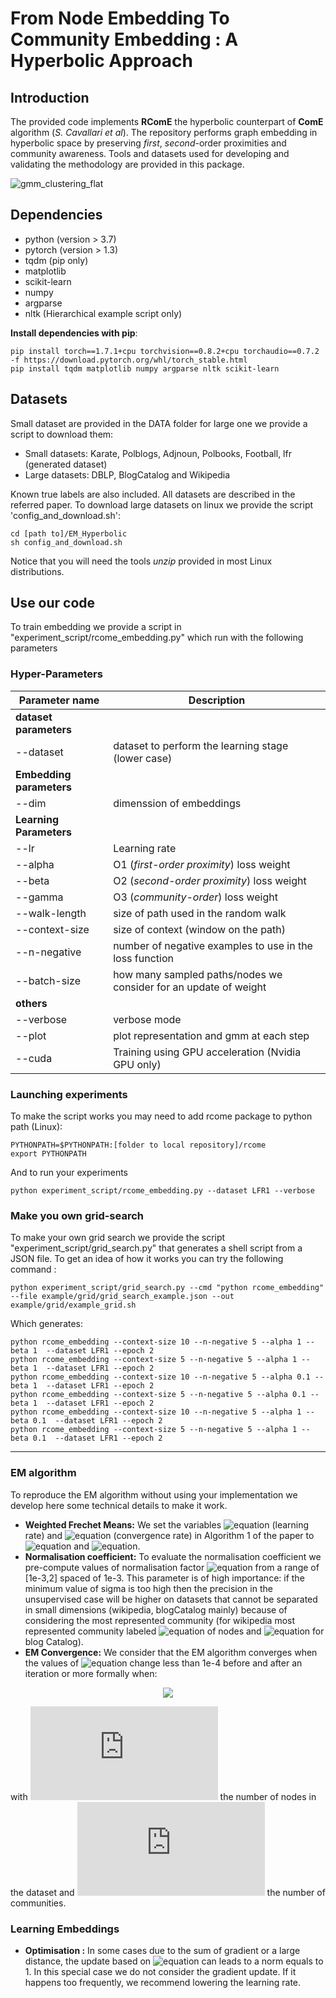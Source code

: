 # From Node Embedding To Community Embedding : A Hyperbolic Approach

## Introduction 
The provided code implements **RComE**  the hyperbolic counterpart of **ComE**  algorithm (*S. Cavallari et al*). 
The repository performs graph embedding in hyperbolic space by preserving *first*, *second*-order proximities and
community awareness.
Tools and datasets used for developing and validating the methodology are provided in this package.

![gmm_clustering_flat](https://github.com/tgeral68/EM_Hyperbolic/raw/HyperbolicGraphAndGMM/ressources/LFR_community_clustering.png "title-1") 

## Dependencies
- python (version > 3.7)
- pytorch (version > 1.3)
- tqdm (pip only)
- matplotlib
- scikit-learn
- numpy
- argparse
- nltk (Hierarchical example script only)

**Install dependencies with pip**:

```
pip install torch==1.7.1+cpu torchvision==0.8.2+cpu torchaudio==0.7.2 -f https://download.pytorch.org/whl/torch_stable.html
pip install tqdm matplotlib numpy argparse nltk scikit-learn
```

## Datasets
Small dataset are provided in the DATA folder for large one we provide a script to download them:
- Small datasets: Karate, Polblogs, Adjnoun, Polbooks, Football, lfr (generated dataset)
- Large datasets: DBLP, BlogCatalog and Wikipedia

Known true labels are also included. All datasets are described in the referred paper.
To download large datasets on linux we provide the script 'config_and_download.sh':
```
cd [path to]/EM_Hyperbolic
sh config_and_download.sh
```
Notice that you will need the tools *unzip* provided in most Linux distributions.
## Use our code
To train embedding we provide a script in "experiment_script/rcome_embedding.py" which run with the following parameters

### Hyper-Parameters

|       Parameter name        | Description                      |
|----------------             |-------------------------------   |
| **dataset parameters**|
|--dataset                    | dataset to perform the learning stage (lower case) | 
| **Embedding parameters**|
|--dim      | dimenssion of embeddings |
| **Learning Parameters**|
|--lr |  Learning rate |
|--alpha         | O1 (*first-order proximity*) loss weight   |
|--beta        | O2 (*second-order proximity*) loss weight   |
|--gamma | O3 (*community-order*) loss weight |
|--walk-length       | size of path used in the random walk   |
|--context-size      | size of context (window on the path) |
|--n-negative | number of negative examples to use in the loss function |
|--batch-size      | how many sampled paths/nodes we consider for an update of weight|
| **others**|
|--verbose  | verbose mode|
|--plot     | plot representation and gmm at each step|
|--cuda     | Training using GPU acceleration (Nvidia GPU only)|
### Launching experiments
To make the script works you may need to add rcome package to python path (Linux):

```
PYTHONPATH=$PYTHONPATH:[folder to local repository]/rcome
export PYTHONPATH
```
And to run your experiments 
```
python experiment_script/rcome_embedding.py --dataset LFR1 --verbose
```

### Make you own grid-search
To make your own grid search we provide the script "experiment_script/grid_search.py" that generates a shell script from a JSON file. To get an idea of how it works you can try the following command :

```
python experiment_script/grid_search.py --cmd "python rcome_embedding" --file example/grid/grid_search_example.json --out example/grid/example_grid.sh
```
Which generates:
```
python rcome_embedding --context-size 10 --n-negative 5 --alpha 1 --beta 1  --dataset LFR1 --epoch 2 
python rcome_embedding --context-size 5 --n-negative 5 --alpha 1 --beta 1  --dataset LFR1 --epoch 2 
python rcome_embedding --context-size 10 --n-negative 5 --alpha 0.1 --beta 1  --dataset LFR1 --epoch 2 
python rcome_embedding --context-size 5 --n-negative 5 --alpha 0.1 --beta 1  --dataset LFR1 --epoch 2 
python rcome_embedding --context-size 10 --n-negative 5 --alpha 1 --beta 0.1  --dataset LFR1 --epoch 2 
python rcome_embedding --context-size 5 --n-negative 5 --alpha 1 --beta 0.1  --dataset LFR1 --epoch 2 
```
_______

### EM algorithm

To reproduce the EM algorithm without using your implementation we develop here some technical details to make it work.

- **Weighted Frechet Means:**  We set the variables ![equation](http://latex.codecogs.com/gif.latex?\lambda) (learning rate) and ![equation](http://latex.codecogs.com/gif.latex?\epsilon) (convergence rate) in Algorithm 1 of the paper to ![equation](http://latex.codecogs.com/gif.latex?\lambda=5e-2) and ![equation](http://latex.codecogs.com/gif.latex?\epsilon=1e-4).
- **Normalisation coefficient:** To evaluate the normalisation coefficient we pre-compute values of normalisation factor ![equation](http://latex.codecogs.com/gif.latex?\sigma) from a range of [1e-3,2] spaced of 1e-3. 
This parameter is of high importance: if the minimum value of sigma is too high then the precision in the unsupervised case will be higher on datasets that cannot be separated in small dimensions (wikipedia, blogCatalog mainly) because of considering the most represented community (for wikipedia most represented community labeled ![equation](http://latex.codecogs.com/gif.latex?\approx47\%) of nodes and ![equation](http://latex.codecogs.com/gif.latex?\approx17\%) for blog Catalog).
- **EM Convergence:** We consider that the EM algorithm converges when the values of ![equation](http://latex.codecogs.com/gif.latex?w_{ik}) change less than 1e-4  before and after an iteration or more formally when:


<p align="center">
  <img src="http://latex.codecogs.com/gif.latex?\frac{1}{N}\sum\limits_{i=0}^N\frac{1}{K}\sum\limits_{k=0}^K(|w_{ik}^t-w_{ik}^{t+1}|)<1e-4">
</p>

with ![equation](http://latex.codecogs.com/gif.latex?N) the number of nodes in the dataset and ![equation](http://latex.codecogs.com/gif.latex?K) the number of communities.

### Learning Embeddings

- **Optimisation :** In some cases due to the sum of gradient or a large distance, the update based on ![equation](http://latex.codecogs.com/gif.latex?exp_u(\lambda\nabla_f(u,v))) can leads to a norm equals to 1. In this special case we do not consider the gradient update. If it happens too frequently, we recommend lowering the learning rate.

